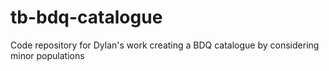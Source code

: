 # tb-bdq-catalogue
Code repository for Dylan's work creating a BDQ catalogue by considering minor populations
